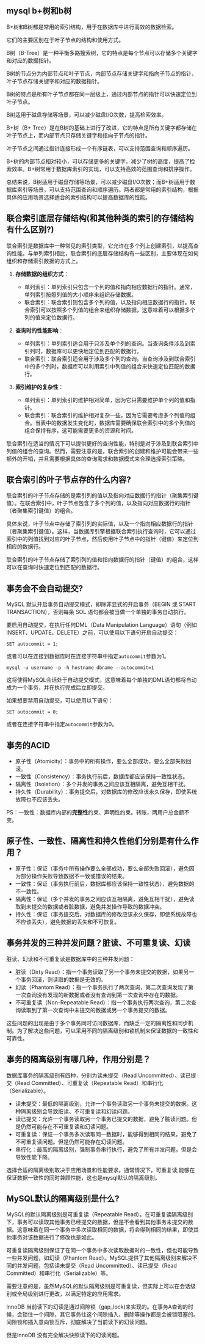 ## mysql b+树和b树
B+树和B树都是常用的索引结构，用于在数据库中进行高效的数据检索。

它们的主要区别在于叶子节点的结构和使用方式。

B树（B-Tree）是一种平衡多路搜索树，它的特点是每个节点可以存储多个关键字和对应的数据指针。

B树的节点分为内部节点和叶子节点，内部节点存储关键字和指向子节点的指针，叶子节点存储关键字和对应的数据指针。

B树的特点是所有叶子节点都在同一层级上，通过内部节点的指针可以快速定位到叶子节点。

B树适用于磁盘存储等场景，可以减少磁盘I/O次数，提高检索效率。

B+树（B+ Tree）是在B树的基础上进行了改进，它的特点是所有关键字都存储在叶子节点上，而内部节点只存储关键字和指向子节点的指针。

叶子节点之间通过指针连接形成一个有序链表，可以支持范围查询和顺序遍历。

B+树的内部节点相对较小，可以存储更多的关键字，减少了树的高度，提高了检索效率。B+树常用于数据库索引的实现，可以支持高效的范围查询和排序操作。

总结来说，B树适用于磁盘存储等场景，可以减少磁盘I/O次数；而B+树适用于数据库索引等场景，可以支持范围查询和顺序遍历。两者都是常用的索引结构，根据具体的应用场景选择适合的索引结构可以提高数据库的性能。

## 联合索引底层存储结构(和其他种类的索引的存储结构有什么区别?)

联合索引是数据库中一种常见的索引类型，它允许在多个列上创建索引，以提高查询性能。与单列索引相比，联合索引的底层存储结构有一些区别，主要体现在如何组织和存储索引数据的方式上。

1.  **存储数据的组织方式**：
    
    -   单列索引：单列索引只包含一个列的值和指向相应数据行的指针。通常，单列索引按照列值的大小顺序来组织存储数据。
    -   联合索引：联合索引则包含多个列的值，以及指向相应数据行的指针。联合索引可以按照多个列值的组合来组织存储数据，这意味着可以根据多个列的值来定位数据行。
2.  **查询时的性能影响**：
    
    -   单列索引：单列索引适合用于只涉及单个列的查询。当查询条件涉及到索引列时，数据库可以更快地定位到匹配的数据行。
    -   联合索引：联合索引适合用于涉及多个列的查询。当查询涉及到联合索引中的多个列时，数据库可以利用索引中列值的组合来快速定位匹配的数据行。
3.  **索引维护的复杂性**：
    
    -   单列索引：单列索引的维护相对简单，因为它只需要维护单个列的值和指针。
    -   联合索引：联合索引的维护相对复杂一些，因为它需要考虑多个列值的组合。当表中的数据发生变化时，数据库需要确保联合索引中的多个列值的组合保持有序，这可能需要更多的资源和时间。

联合索引在适当的情况下可以提供更好的查询性能，特别是对于涉及到联合索引中列值的组合的查询。然而，需要注意的是，联合索引的创建和维护可能会带来一些额外的开销，并且需要根据具体的查询需求和数据模式来合理选择索引策略。

## 联合索引的叶子节点存的什么内容?

联合索引的叶子节点存储的是索引列的值以及指向对应数据行的指针（聚集索引键值）。在联合索引中，叶子节点包含了多个列的值，以及指向对应数据行的指针（者聚集索引键值）的组合。

具体来说，叶子节点中存储了索引列的实际值，以及一个指向相应数据行的指针（者聚集索引键值）。这样，当数据库引擎根据联合索引执行查询时，它可以通过索引中的列值找到对应的叶子节点，然后使用叶子节点中的指针（键值）来定位到相应的数据行。

联合索引的叶子节点存储了索引列的值和指向数据行的指针（键值）的组合，这样可以在查询时快速定位到匹配的数据行。

## 事务会不会自动提交?

MySQL 默认开启事务自动提交模式，即除非显式的开启事务（BEGIN 或 START TRANSACTION），否则每条 SOL 语句都会被当做一个单独的事务自动执行。

要启用自动提交，在执行任何DML（Data Manipulation Language）语句（例如INSERT、UPDATE、DELETE）之前，可以使用以下语句开启自动提交：

```
SET autocommit = 1;
```

或者可以在连接到数据库时在连接字符串中指定`autocommit`参数为1。

```
mysql -u username -p -h hostname dbname --autocommit=1
```

这将使得MySQL会话处于自动提交模式，这意味着每个单独的DML语句都将自动成为一个事务，并在执行完成后立即提交。

如果想要禁用自动提交，可以使用以下语句：

```
SET autocommit = 0;
```

或者在连接字符串中指定`autocommit`参数为0。

## 事务的ACID

- 原子性（Atomicity）：事务中的所有操作，要么全部成功，要么全部失败回滚。
- 一致性（Consistency）：事务执行前后，数据库都应该保持一致性状态。
- 隔离性（Isolation）：多个并发的事务之间应该互相隔离，避免互相干扰。
- 持久性（Durability）：事务提交后，对数据库的修改应该永久保存，即使系统故障也不应该丢失。

PS：一致性：数据库内部的**完整性**约束、声明性约束。转账，两用户总金额不变。

## 原子性、一致性、隔离性和持久性他们分别是有什么作用？

- 原子性：保证（事务中所有操作要么全部成功，要么全部失败回滚），避免因为部分操作失败导致数据不一致或错误的结果。
- 一致性：保证（事务执行前后，数据库都应该保持一致性状态），避免数据的不一致性。
- 隔离性：保证（多个并发的事务之间应该互相隔离，避免互相干扰），避免读取到未提交的数据或者脏数据，避免并发操作导致的数据冲突。
- 持久性：保证（事务提交后，对数据库的修改应该永久保存，即使系统故障也不应该丢失），避免数据的丢失和不可恢复。

## 事务并发的三种并发问题？脏读、不可重复读、幻读

脏读、幻读和不可重复读是数据库中的三种并发问题：

-   脏读（Dirty Read）：指一个事务读取了另一个事务未提交的数据，如果另一个事务回滚，则读取的数据是无效的。
-   幻读（Phantom Read）：指一个事务执行了两次查询，第二次查询发现了第一次查询没有发现的新数据或者没有查询到第一次查询中存在的数据。
-   不可重复读（Non-Repeatable Read）：指一个事务执行两次查询，第二次查询读取到了第一次查询中未提交的数据或另一个事务提交的数据。

这些问题的出现是由于多个事务同时访问数据库，而缺乏一定的隔离性和同步机制。为了解决这些问题，可以采用不同的隔离级别和锁机制来保证数据的一致性和可靠性。

## 事务的隔离级别有哪几种，作用分别是？

数据库事务的隔离级别有四种，分别为读未提交（Read Uncommitted）、读已提交（Read Committed）、可重复读（Repeatable Read）和串行化（Serializable）。

-   读未提交：最低的隔离级别，允许一个事务读取另一个事务未提交的数据。这种隔离级别会导致脏读、不可重复读和幻读问题。
-   读已提交：允许一个事务读取另一个事务已提交的数据，避免了脏读问题。但是仍然可能存在不可重复读和幻读问题。
-   可重复读：保证一个事务多次读取同一数据时，能够得到相同的结果，避免了不可重复读问题。但是仍然可能存在幻读问题。
-   串行化：最高的隔离级别，强制事务串行执行，避免了所有并发问题，但是会导致性能下降。

选择合适的隔离级别取决于应用场景和性能要求。通常情况下，可重复读,能够在保证数据一致性的同时兼顾性能，这也是mysql默认的隔离级别。

## MySQL默认的隔离级别是什么?

MySQL的默认隔离级别是可重复读（Repeatable Read）。在可重复读隔离级别下，事务可以读取其他事务已经提交的数据，但是不会看到其他事务未提交的数据。这意味着在同一个事务中多次读取相同的数据，将会得到相同的结果，即使其他事务对该数据进行了修改也是如此。

可重复读隔离级别保证了在同一个事务中多次读取数据时的一致性，但也可能导致一些并发问题，如幻读（Phantom Read）。MySQL提供了其他隔离级别来解决不同的并发问题，包括读未提交（Read Uncommitted）、读已提交（Read Committed）和串行化（Serializable）等。

需要注意的是，虽然MySQL的默认隔离级别是可重复读，但实际上可以在会话级别或全局级别进行更改，以满足特定的应用需求。

InnoDB 当前读下的幻读是通过间隙锁（gap_lock)来实现的。在事务A查询的时候，会锁住一个间隙，其它事务往这个间隙插入、删除等操作都是会被锁阻塞的。间隙锁和插入意向锁互斥，彻底解决了当前读下的幻读问题。

但是InnoDB 没有完全解决快照读下的幻读问题。